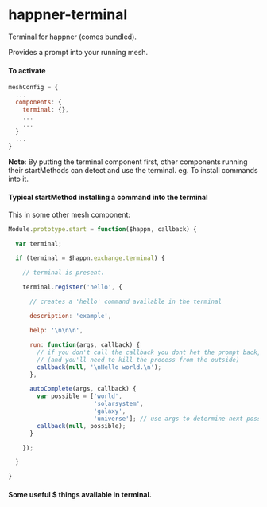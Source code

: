 # happner-terminal

Terminal for happner (comes bundled).

Provides a prompt into your running mesh. 

#### To activate

```javascript
meshConfig = {
  ...
  components: {
    terminal: {},
    ...
    ...
  }   
  ...
}
```

__Note__: By putting the terminal component first, other components running their startMethods can detect and use the terminal. eg. To install commands into it.


#### Typical startMethod installing a command into the terminal

This in some other mesh component:

```javascript
Module.prototype.start = function($happn, callback) {

  var terminal;

  if (terminal = $happn.exchange.terminal) {

    // terminal is present.

    terminal.register('hello', {
    
      // creates a 'hello' command available in the terminal

      description: 'example',

      help: '\n\n\n',

      run: function(args, callback) {
        // if you don't call the callback you dont het the prompt back, ever!
        // (and you'll need to kill the process from the outside)
        callback(null, '\nHello world.\n');
      },

      autoComplete(args, callback) {
        var possible = ['world', 
                        'solarsystem',
                        'galaxy',
                        'universe']; // use args to determine next possibilities
        callback(null, possible);
      }

    });

  }

}
```


#### Some useful $ things available in terminal.

